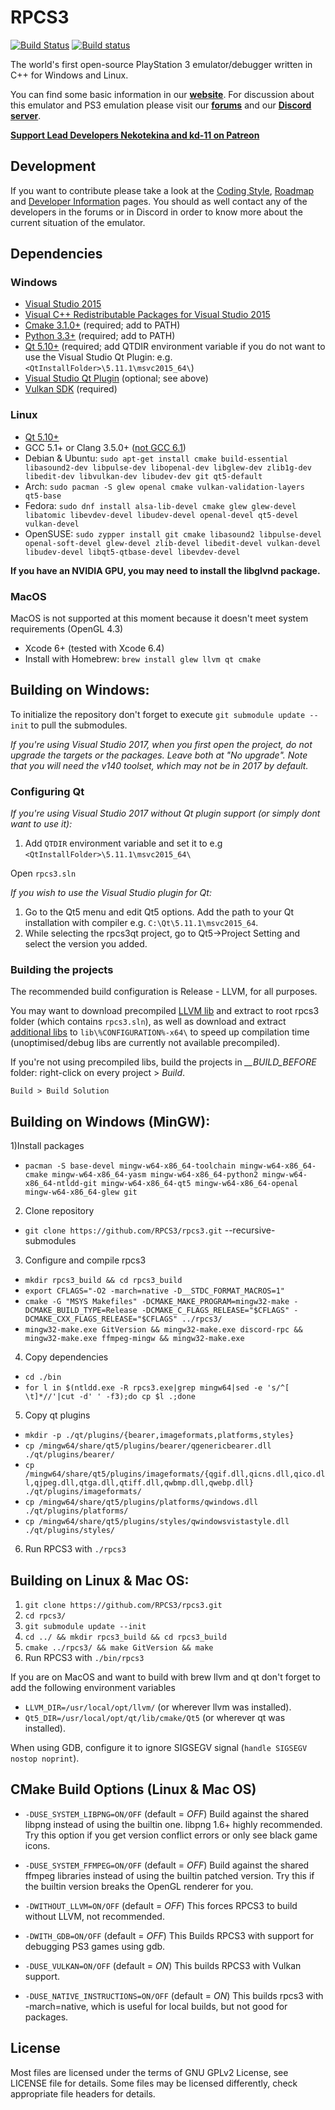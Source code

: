 RPCS3
=====

[![Build Status](https://travis-ci.org/RPCS3/rpcs3.svg?branch=master)](https://travis-ci.org/RPCS3/rpcs3)
[![Build status](https://ci.appveyor.com/api/projects/status/411c4clmiohtx7eo/branch/master?svg=true)](https://ci.appveyor.com/project/rpcs3/rpcs3/branch/master)

The world's first open-source PlayStation 3 emulator/debugger written in C++ for Windows and Linux.

You can find some basic information in our [**website**](https://rpcs3.net/).
For discussion about this emulator and PS3 emulation please visit our [**forums**](https://forums.rpcs3.net) and our [**Discord server**](https://discord.me/RPCS3).

[**Support Lead Developers Nekotekina and kd-11 on Patreon**](https://www.patreon.com/Nekotekina)


## Development

If you want to contribute please take a look at the [Coding Style](https://github.com/RPCS3/rpcs3/wiki/Coding-Style), [Roadmap](https://github.com/RPCS3/rpcs3/wiki/Roadmap) and [Developer Information](https://github.com/RPCS3/rpcs3/wiki/Developer-Information) pages. You should as well contact any of the developers in the forums or in Discord in order to know more about the current situation of the emulator.


## Dependencies

### Windows
* [Visual Studio 2015](https://www.visualstudio.com/vs/older-downloads/)
* [Visual C++ Redistributable Packages for Visual Studio 2015](http://www.microsoft.com/en-us/download/details.aspx?id=48145)
* [Cmake 3.1.0+](https://www.cmake.org/download/) (required; add to PATH)
* [Python 3.3+](https://www.python.org/downloads/) (required; add to PATH)
* [Qt 5.10+](https://www.qt.io/download-open-source/) (required; add QTDIR environment variable if you do not want to use the Visual Studio Qt Plugin: e.g. `<QtInstallFolder>\5.11.1\msvc2015_64\`)
* [Visual Studio Qt Plugin](https://marketplace.visualstudio.com/items?itemName=TheQtCompany.QtVisualStudioTools2015) (optional; see above)
* [Vulkan SDK](https://sdk.lunarg.com/sdk/download/1.1.73.0/windows/VulkanSDK-1.1.73.0-Installer.exe) (required)

### Linux
* [Qt 5.10+](https://www.qt.io/download-open-source/)
* GCC 5.1+ or Clang 3.5.0+ ([not GCC 6.1](https://github.com/RPCS3/rpcs3/issues/1691))
* Debian & Ubuntu: `sudo apt-get install cmake build-essential libasound2-dev libpulse-dev libopenal-dev libglew-dev zlib1g-dev libedit-dev libvulkan-dev libudev-dev git qt5-default`
* Arch: `sudo pacman -S glew openal cmake vulkan-validation-layers qt5-base`
* Fedora: `sudo dnf install alsa-lib-devel cmake glew glew-devel libatomic libevdev-devel libudev-devel openal-devel qt5-devel vulkan-devel`
* OpenSUSE: `sudo zypper install git cmake libasound2 libpulse-devel openal-soft-devel glew-devel zlib-devel libedit-devel vulkan-devel libudev-devel libqt5-qtbase-devel libevdev-devel`

**If you have an NVIDIA GPU, you may need to install the libglvnd package.**

### MacOS
MacOS is not supported at this moment because it doesn't meet system requirements (OpenGL 4.3)
* Xcode 6+ (tested with Xcode 6.4)
* Install with Homebrew: `brew install glew llvm qt cmake`


## Building on Windows:
To initialize the repository don't forget to execute `git submodule update --init` to pull the submodules.

*If you're using Visual Studio 2017, when you first open the project, do not upgrade the targets or the packages. Leave both at "No upgrade". Note that you will need the v140 toolset, which may not be in 2017 by default.*

### Configuring Qt

*If you're using Visual Studio 2017 without Qt plugin support (or simply dont want to use it):*
1) Add `QTDIR` environment variable and set it to e.g `<QtInstallFolder>\5.11.1\msvc2015_64\`

Open `rpcs3.sln`


*If you wish to use the Visual Studio plugin for Qt:* </br>
1) Go to the Qt5 menu and edit Qt5 options. Add the path to your Qt installation with compiler e.g. `C:\Qt\5.11.1\msvc2015_64`.
2) While selecting the rpcs3qt project, go to Qt5->Project Setting and select the version you added.

### Building the projects
The recommended build configuration is Release - LLVM, for all purposes.

You may want to download precompiled [LLVM lib](https://github.com/RPCS3/llvm/releases/download/continuous-master/llvmlibs.7z) and extract to root rpcs3 folder (which contains `rpcs3.sln`), as well as download and extract [additional libs](https://drive.google.com/uc?export=download&id=1A2eOMmCO714i0U7J0qI4aEMKnuWl8l_R) to `lib\%CONFIGURATION%-x64\` to speed up compilation time (unoptimised/debug libs are currently not available precompiled).

If you're not using precompiled libs, build the projects in *__BUILD_BEFORE* folder: right-click on every project > *Build*.


`Build > Build Solution`


## Building on Windows (MinGW):

1)Install packages
- `pacman -S base-devel mingw-w64-x86_64-toolchain mingw-w64-x86_64-cmake mingw-w64-x86_64-yasm mingw-w64-x86_64-python2 mingw-w64-x86_64-ntldd-git mingw-w64-x86_64-qt5 mingw-w64-x86_64-openal mingw-w64-x86_64-glew git`
2) Clone repository
- `git clone https://github.com/RPCS3/rpcs3.git` --recursive-submodules
3) Configure and compile rpcs3
- `mkdir rpcs3_build && cd rpcs3_build`
- `export CFLAGS="-O2 -march=native -D__STDC_FORMAT_MACROS=1"`
- `cmake -G "MSYS Makefiles" -DCMAKE_MAKE_PROGRAM=mingw32-make -DCMAKE_BUILD_TYPE=Release -DCMAKE_C_FLAGS_RELEASE="$CFLAGS" -DCMAKE_CXX_FLAGS_RELEASE="$CFLAGS" ../rpcs3/`
- `mingw32-make.exe GitVersion && mingw32-make.exe discord-rpc && mingw32-make.exe ffmpeg-mingw && mingw32-make.exe`
4) Copy dependencies
- `cd ./bin`
- `for l in $(ntldd.exe -R rpcs3.exe|grep mingw64|sed -e 's/^[ \t]*//'|cut -d' ' -f3);do cp $l .;done`
5) Copy qt plugins
- `mkdir -p ./qt/plugins/{bearer,imageformats,platforms,styles}`
- `cp /mingw64/share/qt5/plugins/bearer/qgenericbearer.dll ./qt/plugins/bearer/`
- `cp /mingw64/share/qt5/plugins/imageformats/{qgif.dll,qicns.dll,qico.dll,qjpeg.dll,qtga.dll,qtiff.dll,qwbmp.dll,qwebp.dll} ./qt/plugins/imageformats/`
- `cp /mingw64/share/qt5/plugins/platforms/qwindows.dll ./qt/plugins/platforms/`
- `cp /mingw64/share/qt5/plugins/styles/qwindowsvistastyle.dll ./qt/plugins/styles/`
6) Run RPCS3 with `./rpcs3`


## Building on Linux & Mac OS:

1) `git clone https://github.com/RPCS3/rpcs3.git`
2) `cd rpcs3/`
3) `git submodule update --init`
4) `cd ../ && mkdir rpcs3_build && cd rpcs3_build`
4) `cmake ../rpcs3/ && make GitVersion && make`
5) Run RPCS3 with `./bin/rpcs3`

If you are on MacOS and want to build with brew llvm and qt don't forget to add the following environment variables

 * `LLVM_DIR=/usr/local/opt/llvm/` (or wherever llvm was installed).
 * `Qt5_DIR=/usr/local/opt/qt/lib/cmake/Qt5` (or wherever qt was installed).

When using GDB, configure it to ignore SIGSEGV signal (`handle SIGSEGV nostop noprint`).


## CMake Build Options (Linux & Mac OS)

- ```-DUSE_SYSTEM_LIBPNG=ON/OFF``` (default = *OFF*)
Build against the shared libpng instead of using the builtin one. libpng 1.6+ highly recommended. Try this option if you get version conflict errors or only see black game icons.

- ```-DUSE_SYSTEM_FFMPEG=ON/OFF``` (default = *OFF*)
Build against the shared ffmpeg libraries instead of using the builtin patched version. Try this if the builtin version breaks the OpenGL renderer for you.

- ```-DWITHOUT_LLVM=ON/OFF``` (default = *OFF*)
This forces RPCS3 to build without LLVM, not recommended.

- ```-DWITH_GDB=ON/OFF``` (default = *OFF*)
This Builds RPCS3 with support for debugging PS3 games using gdb.

- ```-DUSE_VULKAN=ON/OFF``` (default = *ON*)
This builds RPCS3 with Vulkan support.

- ```-DUSE_NATIVE_INSTRUCTIONS=ON/OFF``` (default = *ON*)
This builds rpcs3 with -march=native, which is useful for local builds, but not good for packages.

## License

Most files are licensed under the terms of GNU GPLv2 License, see LICENSE file for details. Some files may be licensed differently, check appropriate file headers for details.

